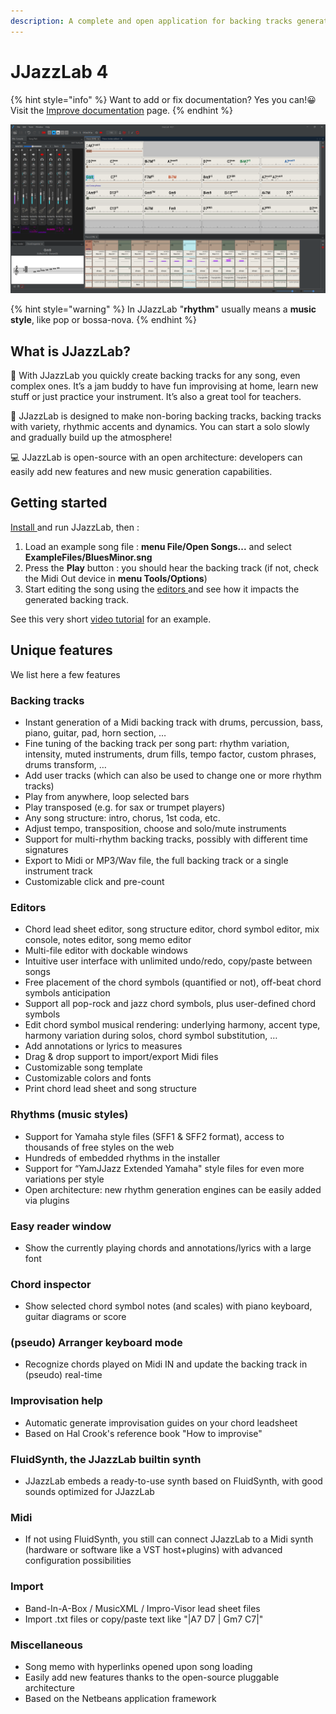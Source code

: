 ```yaml
---
description: A complete and open application for backing tracks generation.
---
```


# JJazzLab 4

{% hint style="info" %}
Want to add or fix documentation? Yes you can!😀 Visit the [Improve documentation](contribute/improve-doc.md) page.
{% endhint %}

![JJazzlab 4](.gitbook/assets/JJazzLab4-full1.png)

{% hint style="warning" %}
In JJazzLab "**rhythm**" usually means a **music style**, like pop or bossa-nova.
{% endhint %}

## What is JJazzLab?

🎵 With JJazzLab you quickly create backing tracks for any song, even complex ones. It’s a jam buddy to have fun improvising at home, learn new stuff or just practice your instrument. It’s also a great tool for teachers.

🎷 JJazzLab is designed to make non-boring backing tracks, backing tracks with variety, rhythmic accents and dynamics. You can start a solo slowly and gradually build up the atmosphere!

💻 JJazzLab is open-source with an open architecture:  developers can easily add new features and new music generation capabilities.

## Getting started

[Install ](installation.md)and run JJazzLab, then :

1. Load an example song file : **menu File/Open Songs...** and select **ExampleFiles/BluesMinor.sng**
2. Press the **Play** button : you should hear the backing track (if not, check the Midi Out device in **menu Tools/Options**)
3. Start editing the song using the [editors ](broken-reference)and see how it impacts the generated backing track.

See this very short [video tutorial](video-tutorials.md#for-starters) for an example.

## Unique features

We list here a few features

### Backing tracks

* Instant generation of a Midi backing track with drums, percussion, bass, piano, guitar, pad, horn section, …
* Fine tuning of the backing track per song part: rhythm variation, intensity, muted instruments, drum fills, tempo factor, custom phrases, drums transform, …
* Add user tracks (which can also be used to change one or more rhythm tracks)
* Play from anywhere, loop selected bars
* Play transposed (e.g. for sax or trumpet players)
* Any song structure: intro, chorus, 1st coda, etc.
* Adjust tempo, transposition, choose and solo/mute instruments
* Support for multi-rhythm backing tracks, possibly with different time signatures
* Export to Midi or MP3/Wav file, the full backing track or a single instrument track
* Customizable click and pre-count

### Editors

* Chord lead sheet editor, song structure editor, chord symbol editor, mix console, notes editor, song memo editor
* Multi-file editor with dockable windows
* Intuitive user interface with unlimited undo/redo, copy/paste between songs
* Free placement of the chord symbols (quantified or not), off-beat chord symbols anticipation
* Support all pop-rock and jazz chord symbols, plus user-defined chord symbols
* Edit chord symbol musical rendering: underlying harmony, accent type, harmony variation during solos, chord symbol substitution, …
* Add annotations or lyrics to measures
* Drag & drop support to import/export Midi files
* Customizable song template
* Customizable colors and fonts
* Print chord lead sheet and song structure

### Rhythms (music styles)

* Support for Yamaha style files (SFF1 & SFF2 format), access to thousands of free styles on the web
* Hundreds of embedded rhythms in the installer
* Support for “YamJJazz Extended Yamaha" style files for even more variations per style
* Open architecture: new rhythm generation engines can be easily added via plugins

### Easy reader window

* Show the currently playing chords and annotations/lyrics with a large font

### Chord inspector

* Show selected chord symbol notes (and scales) with piano keyboard, guitar diagrams or score&#x20;

### (pseudo) Arranger keyboard mode

* Recognize chords played on Midi IN and update the backing track in (pseudo) real-time

### Improvisation help

* Automatic generate improvisation guides on your chord leadsheet
* Based on Hal Crook's reference book "How to improvise"

### FluidSynth, the JJazzLab builtin synth

* JJazzLab embeds a ready-to-use synth based on FluidSynth, with good sounds optimized for JJazzLab

### Midi

* If not using FluidSynth, you still can connect JJazzLab to a Midi synth (hardware or software like a VST host+plugins) with advanced configuration possibilities

### Import

* Band-In-A-Box / MusicXML / Impro-Visor lead sheet files
* Import .txt files or copy/paste text like "|A7 D7 | Gm7 C7|"

### Miscellaneous

* Song memo with hyperlinks opened upon song loading
* Easily add new features thanks to the open-source pluggable architecture
* Based on the Netbeans application framework
